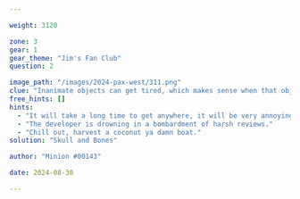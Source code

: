 ```yaml
---

weight: 3120

zone: 3
gear: 1
gear_theme: "Jim's Fan Club"
question: 2

image_path: "/images/2024-pax-west/311.png"
clue: "Inanimate objects can get tired, which makes sense when that object is essentially you. Great idea..."
free_hints: []
hints:
  - "It will take a long time to get anywhere, it will be very annoying, but at least it's pretty?"
  - "The developer is drowning in a bombardment of harsh reviews."
  - "Chill out, harvest a coconut ya damn boat."
solution: "Skull and Bones"

author: "Minion #00143"

date: 2024-08-30

---
```


